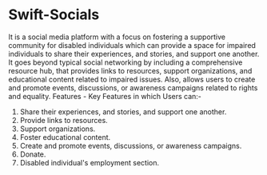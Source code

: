 # Swift-Socials
It is a social media platform with a focus on fostering a supportive community for disabled individuals which can provide a space for impaired individuals to share their experiences, and stories, and support one another.
It goes beyond typical social networking by including a comprehensive resource hub, that provides links to resources, support organizations, and educational content related to impaired issues. Also, allows users to create and promote events, discussions, or awareness campaigns related to rights and equality.
Features -
Key Features in which Users can:-
1.	Share their experiences, and stories, and support one another.
2.	Provide links to resources.
3.	Support organizations.
4.	Foster educational content.
5.	Create and promote events, discussions, or awareness campaigns.
6.	Donate.
7.	Disabled individual's employment section.














